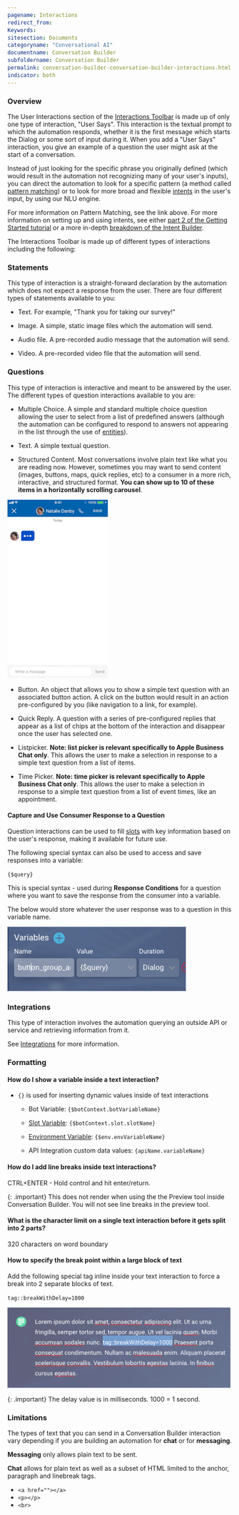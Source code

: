 ```yaml
---
pagename: Interactions
redirect_from:
Keywords:
sitesection: Documents
categoryname: "Conversational AI"
documentname: Conversation Builder
subfoldername: Conversation Builder
permalink: conversation-builder-conversation-builder-interactions.html
indicator: both
---
```


### Overview

The User Interactions section of the [Interactions Toolbar](conversation-builder-conversation-builder-overview.html#the-interactions-toolbar) is made up of only one type of interaction, "User Says". This interaction is the textual prompt to which the automation responds, whether it is the first message which starts the Dialog or some sort of input during it. When you add a "User Says" interaction, you give an example of a question the user might ask at the start of a conversation.

Instead of just looking for the specific phrase you originally defined (which would result in the automation not recognizing many of your user's inputs), you can direct the automation to look for a specific pattern (a method called [pattern matching](conversation-builder-conversation-builder-interaction-details.html#conditions)) or to look for more broad and flexible [intents](conversation-builder-intent-builder-overview.html) in the user's input, by using our NLU engine.

For more information on Pattern Matching, see the link above. For more information on setting up and using intents, see either [part 2 of the Getting Started tutorial](conversation-builder-getting-started-2-intents.html) or a more in-depth [breakdown of the Intent Builder](conversation-builder-intent-builder-overview.html).

The Interactions Toolbar is made up of different types of interactions including the following:

### Statements 

This type of interaction is a straight-forward declaration by the automation which does not expect a response from the user. There are four different types of statements available to you:

  * Text. For example, "Thank you for taking our survey!"

  * Image. A simple, static image files which the automation will send.

  * Audio file. A pre-recorded audio message that the automation will send.

  * Video. A pre-recorded video file that the automation will send.

### Questions

This type of interaction is interactive and meant to be answered by the user. The different types of question interactions available to you are:

  * Multiple Choice. A simple and standard multiple choice question allowing the user to select from a list of predefined answers (although the automation can be configured to respond to answers not appearing in the list through the use of [entities](conversation-builder-intent-builder-entities.html)).

  * Text. A simple textual question.

  * Structured Content. Most conversations involve plain text like what you are reading now. However, sometimes you may want to send content (images, buttons, maps, quick replies, etc) to a consumer in a more rich, interactive, and structured format. **You can show up to 10 of these items in a horizontally scrolling carousel**.

  ![Carousel](img/carousel.gif)

  * Button. An object that allows you to show a simple text question with an associated button action. A click on the button would result in an action pre-configured by you (like navigation to a link, for example).

  * Quick Reply. A question with a series of pre-configured replies that appear as a list of chips at the bottom of the interaction and disappear once the user has selected one.

  * Listpicker. **Note: list picker is relevant specifically to Apple Business Chat only**. This allows the user to make a selection in response to a simple text question from a list of items.

  * Time Picker. **Note: time picker is relevant specifically to Apple Business Chat only**. This allows the user to make a selection in response to a simple text question from a list of event times, like an appointment.

#### Capture and Use Consumer Response to a Question 

Question interactions can be used to fill [slots](conversation-builder-conversation-builder-slots-variables.html#slots) with key information based on the user's response, making it available for future use.

The following special syntax can also be used to access and save responses into a variable: 

`{$query}`

This is special syntax - used during **Response Conditions** for a question where you want to save the response from the consumer into a variable.

The below would store whatever the user response was to a question in this variable name.

<img class="fancyimage" width="400" src="img/ConvoBuilder/bestPractices/tips_image_7.png">

### Integrations

This type of interaction involves the automation querying an outside API or service and retrieving information from it. 

See [Integrations](conversation-builder-conversation-builder-integrations.html) for more information.

### Formatting

#### How do I show a variable inside a text interaction?

* `{}` is used for inserting dynamic values inside of text interactions

  * Bot Variable: `{$botContext.botVariableName}`

  * [Slot Variable](conversation-builder-conversation-builder-conditions.html): `{$botContext.slot.slotName}`

  * [Environment Variable](conversation-builder-best-practices-using-environment-variables.html): `{$env.envVariableName}`

  * API Integration custom data values: `{apiName.variableName}`

#### How do I add line breaks inside text interactions?

CTRL+ENTER - Hold control and hit enter/return.

{: .important}
This does not render when using the the Preview tool inside Conversation Builder. You will not see line breaks in the preview tool.

#### What is the character limit on a single text interaction before it gets split into 2 parts?

320 characters on word boundary

#### How to specify the break point within a large block of text

Add the following special tag inline inside your text interaction to force a break into 2 separate blocks of text.

`tag::breakWithDelay=1000`

<img class="fancyimage" width="500" src="img/ConvoBuilder/bestPractices/tips_image_8.png">

{: .important}
The delay value is in milliseconds. 1000 = 1 second.

### Limitations

The types of text that you can send in a Conversation Builder interaction vary depending if you are building an automation for **chat** or for **messaging**.

**Messaging** only allows plain text to be sent.

**Chat** allows for plain text as well as a subset of HTML limited to the anchor, paragraph and linebreak tags.

* `<a href=""></a>`
* `<p></p>`
* `<br>`
